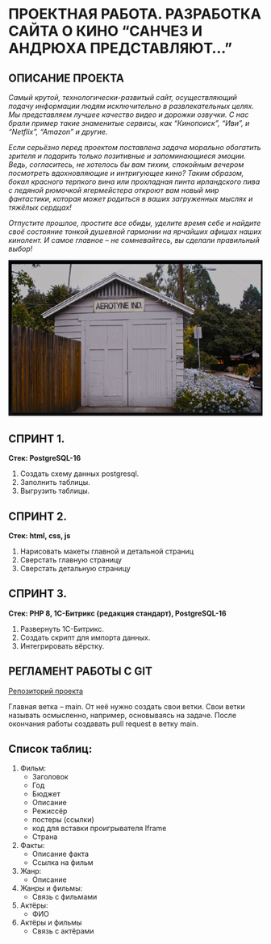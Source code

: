 # ПРОЕКТНАЯ РАБОТА. РАЗРАБОТКА САЙТА О КИНО “САНЧЕЗ И АНДРЮХА ПРЕДСТАВЛЯЮТ…”

## ОПИСАНИЕ ПРОЕКТА

*Самый крутой, технологически-развитый сайт, осуществляющий подачу информации людям исключительно в развлекательных целях. Мы представляем лучшее качество видео и дорожки озвучки. С нас брали пример такие знаменитые сервисы, как “Кинопоиск”, “Иви”, и “Netflix”, “Amazon” и другие.* 

*Если серьёзно перед проектом поставлена задача морально обогатить зрителя и подарить только позитивные и запоминающиеся эмоции. Ведь, согласитесь, не хотелось бы вам тихим, спокойным вечером посмотреть вдохновляющие и интригующее кино? Таким образом, бокал красного терпкого вина или прохладная пинта ирландского пива с ледяной рюмочкой ягермейстера откроют вам новый мир фантастики, которая может родиться в ваших загруженных мыслях и тяжёлых сердцах!*

*Отпустите прошлое, простите все обиды, уделите время себе и найдите своё состояние тонкой душевной гармонии на ярчайших афишах наших кинолент. И самое главное – не сомневайтесь, вы сделали правильный выбор!*

![Наш проект](images/aerotine_inrernation.jpg)

## СПРИНТ 1.

**Стек: PostgreSQL-16**

1. Создать схему данных postgresql.
1. Заполнить таблицы.
1. Выгрузить таблицы.

## СПРИНТ 2.

**Стек: html, css, js**

1.	Нарисовать макеты главной и детальной страниц
2.	Сверстать главную страницу
3.	Сверстать детальную страницу

## СПРИНТ 3.

**Стек: PHP 8, 1С-Битрикс (редакция стандарт), PostgreSQL-16**

1.	Развернуть 1С-Битрикс.
2.	Создать скрипт для импорта данных.
3.	Интегрировать вёрстку.

## РЕГЛАМЕНТ РАБОТЫ С GIT
[Репозиторий проекта](https://github.com/AndreySamoylov/tsip_site)

Главная ветка – main. От неё нужно создать свои ветки. Свои ветки называть осмысленно, например, основываясь на задаче. После окончания работы создавать pull request в ветку main.

## Список таблиц:
1.	Фильм:
      -	Заголовок
      -	Год
      -	Бюджет
      -	Описание
      -	Режиссёр
      -	постеры (ссылки)
      -	код для вставки проигрывателя Iframe
      -	Страна
1.	Факты:
      -	Описание факта
      -	Ссылка на фильм
1.	Жанр:
      -	Описание
1. Жанры и фильмы:
      -	Связь с фильмами
1. Актёры:
      -	ФИО
1. Актёры и фильмы
      -	Связь с актёрами
